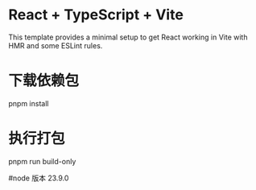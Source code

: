 # React + TypeScript + Vite

This template provides a minimal setup to get React working in Vite with HMR and some ESLint rules.

# 下载依赖包

pnpm install

# 执行打包

pnpm run build-only

#node 版本
23.9.0
